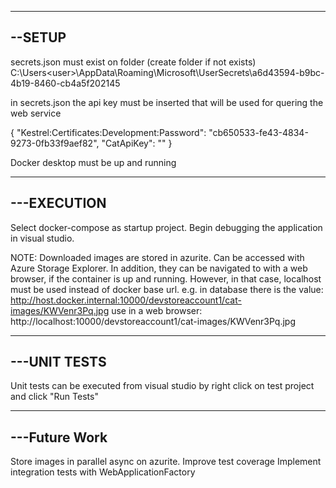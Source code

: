 ---------------------------------------------------------------------------------------------------
--SETUP
--------------------------------------------------------------------------------------------------
secrets.json must exist on folder (create folder if not exists)
C:\Users\<user>\AppData\Roaming\Microsoft\UserSecrets\a6d43594-b9bc-4b19-8460-cb4a5f202145

in secrets.json the api key must be inserted that will be used for quering the web service

{
  "Kestrel:Certificates:Development:Password": "cb650533-fe43-4834-9273-0fb33f9aef82",
  "CatApiKey": "<insert api key>"
}

Docker desktop must be up and running

--------------------------------------------------------------------------------------------------
---EXECUTION
--------------------------------------------------------------------------------------------------
Select docker-compose as startup project.
Begin debugging the application in visual studio.

NOTE:
Downloaded images are stored in azurite.
Can be accessed with Azure Storage Explorer.
In addition, they can be navigated to with a web browser, if the container is up and running.
However, in that case, localhost must be used instead of docker base url.
e.g.
in database there is the value: http://host.docker.internal:10000/devstoreaccount1/cat-images/KWVenr3Pq.jpg
use in a web browser: http://localhost:10000/devstoreaccount1/cat-images/KWVenr3Pq.jpg

--------------------------------------------------------------------------------------------------
---UNIT TESTS
--------------------------------------------------------------------------------------------------
Unit tests can be executed from visual studio by right click on test project and click "Run Tests"

--------------------------------------------------------------------------------------------------
---Future Work
--------------------------------------------------------------------------------------------------

Store images in parallel async on azurite.
Improve test coverage
Implement integration tests with WebApplicationFactory
